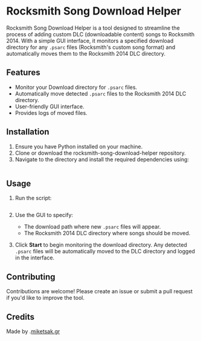 # Rocksmith Song Download Helper

Rocksmith Song Download Helper is a tool designed to streamline the process of adding custom DLC (downloadable content) songs to Rocksmith 2014. With a simple GUI interface, it monitors a specified download directory for any `.psarc` files (Rocksmith's custom song format) and automatically moves them to the Rocksmith 2014 DLC directory.

## Features

* Monitor your Download directory for `.psarc` files.
* Automatically move detected `.psarc` files to the Rocksmith 2014 DLC directory.
* User-friendly GUI interface.
* Provides logs of moved files.

## Installation
 
 1. Ensure you have Python installed on your machine.
 2. Clone or download the rocksmith-song-download-helper repository.
 3. Navigate to the directory and install the required dependencies using:
 ``` pip install -r requirements.txt
 ```

 ## Usage
 1. Run the script:
 ```python rocksmith_song_download_helper.py
```
 2. Use the GUI to specify:
    * The download path where new `.psarc` files will appear.
    * The Rocksmith 2014 DLC directory where songs should be moved.

3. Click **Start** to begin monitoring the download directory. Any detected `.psarc` files will be automatically moved to the DLC directory and logged in the interface.

## Contributing

Contributions are welcome! Please create an issue or submit a pull request if you'd like to improve the tool.

## Credits
Made by .[miketsak.gr](https://miketsak.gr/)